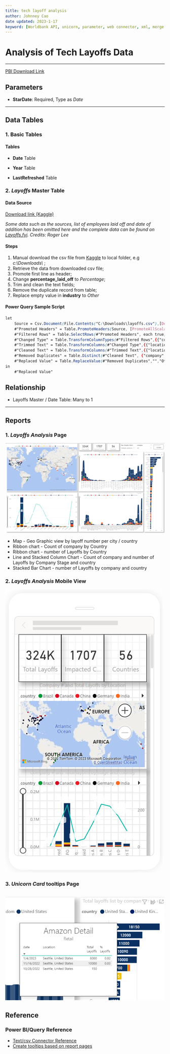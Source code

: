 ```yaml
---
title: tech layoff analysis
author: Johnney Cao
date updated: 2023-1-17
keyword: [Worldbank API, unicorn, parameter, web connector, xml, merge column, split column, html color, table reference]
---
```


# Analysis of Tech Layoffs Data

----------

[PBI Download Link](../_Asset%20Library/Source_Files/Layoffs.pbix)

## Parameters

- **StarDate**: Required, Type as <em> Date </em>

----------

## Data Tables

### 1. Basic Tables

#### Tables 

- **Date** Table

- **Year** Table

- **LastRefreshed** Table

### 2. <em> Layoffs </em> Master Table

#### Data Source
 [Download link (Kaggle)](https://www.kaggle.com/datasets/swaptr/layoffs-2022)

<em>Some data such as the sources, list of employees laid off and date of addition has been omitted here and the complete data can be found on [Layoffs.fyi](https://layoffs.fyi/). Credits: Roger Lee </em>

#### Steps

1. Manual download the csv file from [Kaggle](https://www.kaggle.com/datasets/swaptr/layoffs-2022) to local folder, e.g <em> c:\Downloads\ </em>;
1. Retrieve the data from downloaded csv file; 
1. Promote first line as header;
1. Change **percentage_laid_off** to <em>Percentage</em>;
1. Trim and clean the text fields;
1. Remove the duplicate record from table;
1. Replace empty value in **industry** to <em> Other </em>

#### Power Query Sample Script
```css
let
    Source = Csv.Document(File.Contents("C:\Downloads\layoffs.csv"),[Delimiter=",", Columns=9, Encoding=65001, QuoteStyle=QuoteStyle.None]),
    #"Promoted Headers" = Table.PromoteHeaders(Source, [PromoteAllScalars=true]),
    #"Filtered Rows" = Table.SelectRows(#"Promoted Headers", each true),
    #"Changed Type" = Table.TransformColumnTypes(#"Filtered Rows",{{"company", type text}, {"location", type text}, {"industry", type text}, {"total_laid_off", Int64.Type}, {"percentage_laid_off", Percentage.Type}, {"date", type date}, {"stage", type text}, {"country", type text}, {"funds_raised", Int64.Type}}),
    #"Trimmed Text" = Table.TransformColumns(#"Changed Type",{{"location", Text.Trim, type text}, {"industry", Text.Trim, type text}, {"country", Text.Trim, type text}, {"stage", Text.Trim, type text}}),
    #"Cleaned Text" = Table.TransformColumns(#"Trimmed Text",{{"location", Text.Clean, type text}, {"industry", Text.Clean, type text}, {"country", Text.Clean, type text}, {"stage", Text.Clean, type text}}),
    #"Removed Duplicates" = Table.Distinct(#"Cleaned Text", {"company", "date", "total_laid_off","country"}),
    #"Replaced Value" = Table.ReplaceValue(#"Removed Duplicates","","Other",Replacer.ReplaceValue,{"industry"})
in
    #"Replaced Value"
```

## Relationship
- Layoffs Master / Date Table: Many to 1

----------

## Reports

### 1. <em> Layoffs Analysis </em> Page
![Screenshot](../_Asset%20Library/Layoffs_Screenshot.png)

- Map - Geo Graphic view by layoff number per city / country
- Ribbon chart - Count of company by Country
- Ribbon chart - number of Layoffs by Country
- Line and Stacked Column Chart - Count of company and number of Layoffs by Company Stage and country
- Stacked Bar Chart - number of Layoffs by company and country

### 2. <em> Layoffs Analysis </em> Mobile View
![Screenshot](../_Asset%20Library/Layoffs_MobileView.png)

### 3. <em> Unicorn Card </em> tooltips Page
![Screenshot](../_Asset%20Library/Layoffs_Card.png)
----------

## Reference

### Power BI/Query Reference

- [Text/csv Connector Reference](https://learn.microsoft.com/en-us/power-query/connectors/text-csv)
- [Create tooltips based on report pages](https://learn.microsoft.com/en-us/power-bi/create-reports/desktop-tooltips?tabs=powerbi-desktop)
